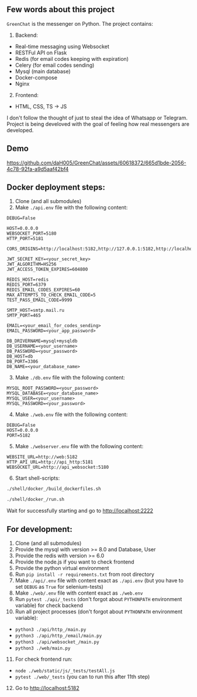 Few words about this project
----------------------------
`GreenChat` is the messenger on Python. The project contains:
1. Backend:
- Real-time messaging using Websocket
- RESTFul API on Flask
- Redis (for email codes keeping with expiration)
- Celery (for email codes sending)
- Mysql (main database)
- Docker-compose
- Nginx

2. Frontend:
- HTML, CSS, TS -> JS

I don't follow the thought of just to steal the idea of Whatsapp or Telegram.
Project is being develoved with the goal of feeling how real messengers are developed.

Demo
----
https://github.com/daH005/GreenChat/assets/60618372/665d1bde-2056-4c78-92fa-a9d5aaf42bf4

Docker deployment steps:
------------------------

1. Clone (and all submodules)
2. Make `./api.env` file with the following content:
```env
DEBUG=False

HOST=0.0.0.0
WEBSOCKET_PORT=5180
HTTP_PORT=5181

CORS_ORIGINS=http://localhost:5182,http://127.0.0.1:5182,http://localhost:2222,http://127.0.0.1:2222

JWT_SECRET_KEY=<your_secret_key>
JWT_ALGORITHM=HS256
JWT_ACCESS_TOKEN_EXPIRES=604800

REDIS_HOST=redis
REDIS_PORT=6379
REDIS_EMAIL_CODES_EXPIRES=60
MAX_ATTEMPTS_TO_CHECK_EMAIL_CODE=5
TEST_PASS_EMAIL_CODE=9999

SMTP_HOST=smtp.mail.ru
SMTP_PORT=465

EMAIL=<your_email_for_codes_sending>
EMAIL_PASSWORD=<your_app_password>

DB_DRIVERNAME=mysql+mysqldb
DB_USERNAME=<your_username>
DB_PASSWORD=<your_password>
DB_HOST=db
DB_PORT=3306
DB_NAME=<your_database_name>
```
3. Make `./db.env` file with the following content:
```env
MYSQL_ROOT_PASSWORD=<your_password>
MYSQL_DATABASE=<your_database_name>
MYSQL_USER=<your_username>
MYSQL_PASSWORD=<your_password>
```
4. Make `./web.env` file with the following content:
```env
DEBUG=False
HOST=0.0.0.0
PORT=5182
```
5. Make `./webserver.env` file with the following content:
```env
WEBSITE_URL=http://web:5182
HTTP_API_URL=http://api_http:5181
WEBSOCKET_URL=http://api_websocket:5180
```
6. Start shell-scripts:
```sh
./shell/docker_/build_dockerfiles.sh
```
```sh
./shell/docker_/run.sh
```
Wait for successfully starting and go to [http://localhost:2222](http://localhost:2222)

For development:
----------------

1. Clone (and all submodules)
2. Provide the mysql with version >= 8.0 and Database, User
3. Provide the redis with version >= 6.0
4. Provide the node.js if you want to check frontend
5. Provide the python virtual environment
6. Run `pip install -r requirements.txt` from root directory
7. Make `./api/.env` file with content exact as `./api.env` (but you have to set `DEBUG` as `True` for selenium-tests)
8. Make `./web/.env` file with content exact as `./web.env`
9. Run `pytest ./api/_tests` (don't forgot about `PYTHONPATH` environment variable) for check backend
10. Run all project processes (don't forgot about `PYTHONPATH` environment variable):
- `python3 ./api/http_/main.py`
- `python3 ./api/http_/email/main.py`
- `python3 ./api/websocket_/main.py`
- `python3 ./web/main.py`
11. For check frontend run:
- `node ./web/static/js/_tests/testAll.js`
- `pytest ./web/_tests` (you can to run this after 11th step)
12. Go to [http://localhost:5182](http://localhost:5182)
